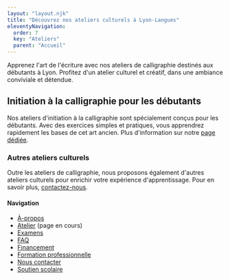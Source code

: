 ```yaml
---
layout: "layout.njk"
title: "Découvrez nos ateliers culturels à Lyon-Langues"
eleventyNavigation:
  order: 7
  key: "Ateliers"
  parent: "Accueil"
---
```


Apprenez l'art de l'écriture avec nos ateliers de calligraphie destinés aux débutants à Lyon. Profitez d'un atelier culturel et créatif, dans une ambiance conviviale et détendue.

## Initiation à la calligraphie pour les débutants

Nos ateliers d'initiation à la calligraphie sont spécialement conçus pour les débutants. Avec des exercices simples et pratiques, vous apprendrez rapidement les bases de cet art ancien. Plus d'information sur notre [page dédiée](http://site-pertinent-1.com).

### Autres ateliers culturels

Outre les ateliers de calligraphie, nous proposons également d'autres ateliers culturels pour enrichir votre expérience d'apprentissage. Pour en savoir plus, [contactez-nous](/Nous-contacter).

#### Navigation

- [À-propos](/À-propos)
- [Atelier](/Ateliers) (page en cours)
- [Examens](/Examens)
- [FAQ](/Faq)
- [Financement](/Financement)
- [Formation professionnelle](/Formation-professionnelle)
- [Nous contacter](/Nous-contacter)
- [Soutien scolaire](/Soutien-scolaire)
